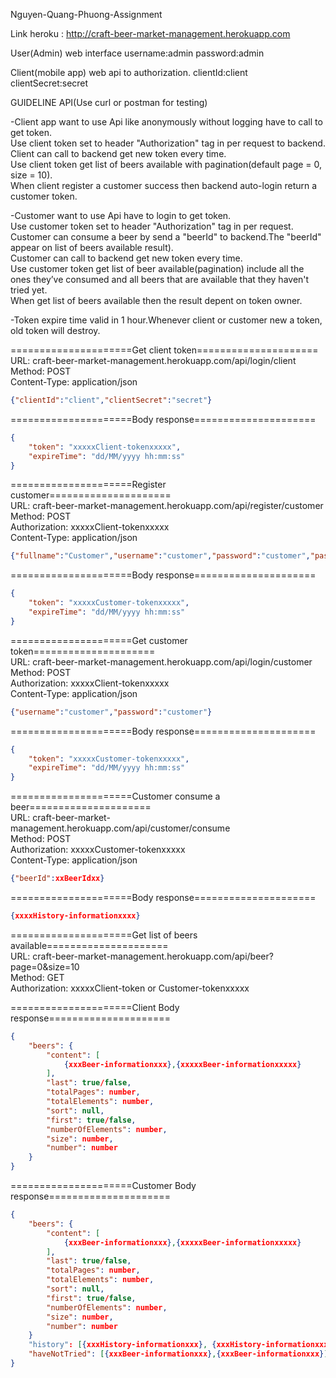 Nguyen-Quang-Phuong-Assignment

Link heroku : http://craft-beer-market-management.herokuapp.com

User(Admin) web interface
username:admin
password:admin

Client(mobile app) web api to authorization.
clientId:client
clientSecret:secret

GUIDELINE API(Use curl or postman for testing)

-Client app want to use Api like anonymously without logging have to call to get token.  <br />
Use client token set to header "Authorization" tag in per request to backend.  <br />
Client can call to backend get new token every time.  <br />
Use client token get list of beers available with pagination(default page = 0, size = 10).  <br />
When client register a customer success then backend auto-login return a customer token.  <br />

-Customer want to use Api have to login to get token.  <br />
Use customer token set to header "Authorization" tag in per request.  <br />
Customer can consume a beer by send a "beerId" to backend.The "beerId" appear on list of beers available result).  <br />
Customer can call to backend get new token every time.  <br />
Use customer token get list of beer available(pagination) 
include all the ones they’ve consumed and all beers that are available that they haven't tried yet.  <br />
When get list of beers available then the result depent on token owner.  <br />

-Token expire time valid in 1 hour.Whenever client or customer new a token, old token will destroy.  <br />

=====================Get client token=====================  <br />
URL: craft-beer-market-management.herokuapp.com/api/login/client  <br />
Method: POST  <br />
Content-Type: application/json  <br />
```json
{"clientId":"client","clientSecret":"secret"}
```
=====================Body response=====================  <br />
```json
{
    "token": "xxxxxClient-tokenxxxxx",
    "expireTime": "dd/MM/yyyy hh:mm:ss"
}
```

=====================Register customer=====================  <br />
URL: craft-beer-market-management.herokuapp.com/api/register/customer  <br />
Method: POST  <br />
Authorization: xxxxxClient-tokenxxxxx  <br />
Content-Type: application/json  <br />
```json
{"fullname":"Customer","username":"customer","password":"customer","passwordConfirm":"customer"}
````
=====================Body response=====================  <br />
```json
{
    "token": "xxxxxCustomer-tokenxxxxx",
    "expireTime": "dd/MM/yyyy hh:mm:ss"
}
```

=====================Get customer token=====================  <br />
URL: craft-beer-market-management.herokuapp.com/api/login/customer  <br />
Method: POST  <br />
Authorization: xxxxxClient-tokenxxxxx  <br />
Content-Type: application/json  <br />
```json
{"username":"customer","password":"customer"}
```
=====================Body response=====================  <br />
```json
{
    "token": "xxxxxCustomer-tokenxxxxx",
    "expireTime": "dd/MM/yyyy hh:mm:ss"
}
```

=====================Customer consume a beer=====================  <br />
URL: craft-beer-market-management.herokuapp.com/api/customer/consume  <br />
Method: POST  <br />
Authorization: xxxxxCustomer-tokenxxxxx  <br />
Content-Type: application/json  <br />
```json
{"beerId":xxBeerIdxx}
```
=====================Body response=====================  <br />
```json
{xxxxHistory-informationxxxx}
```

=====================Get list of beers available=====================  <br />
URL: craft-beer-market-management.herokuapp.com/api/beer?page=0&size=10  <br />
Method: GET  <br />
Authorization: xxxxxClient-token or Customer-tokenxxxxx  <br />

=====================Client Body response=====================  <br />
```json
{
    "beers": {
        "content": [
            {xxxBeer-informationxxx},{xxxxxBeer-informationxxxxx}
        ],
        "last": true/false,
        "totalPages": number,
        "totalElements": number,
        "sort": null,
        "first": true/false,
        "numberOfElements": number,
        "size": number,
        "number": number
    }
}
```
=====================Customer Body response=====================  <br />
```json
{
    "beers": {
        "content": [
            {xxxBeer-informationxxx},{xxxxxBeer-informationxxxxx}
        ],
        "last": true/false,
        "totalPages": number,
        "totalElements": number,
        "sort": null,
        "first": true/false,
        "numberOfElements": number,
        "size": number,
        "number": number
    }
    "history": [{xxxHistory-informationxxx}, {xxxHistory-informationxxx}],
    "haveNotTried": [{xxxBeer-informationxxx},{xxxBeer-informationxxx}]
}
```
